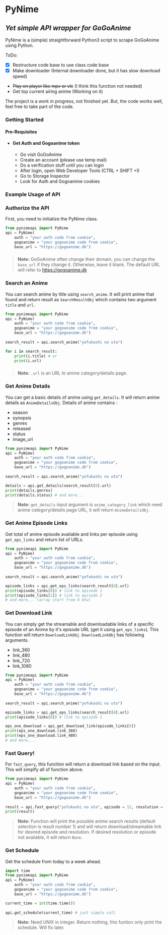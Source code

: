 # PyNime
## _Yet simple API wrapper for GoGoAnime_
PyNime is a (simple) straightforward Python3 script to scrape GoGoAnime using Python. 

ToDo:
- [x] Restructure code base to use class code base
- [x] Make downloader (Internal downloader done, but it has slow download speed)
- ~~Play on player like mpv or vlc~~ (I think this function not needed)
- Get top current airing anime (Working on it)

The project is a work in progress, not finished yet. But, the code works well, feel free to take part of the code.

### Getting Started
#### Pre-Requisites
* #### Get Auth and Gogoanime token
    * Go visit GoGoAnime
    * Create an account (please use temp mail) 
    * Do a verification stuff until you can login 
    * After login, open Web Developer Tools (CTRL + SHIFT +I)
    * Go to Storage Inspector
    * Look for Auth and Gogoanime cookies

### Example Usage of API
###
### Authorize the API
First, you need to initialize the PyNime class. 
```python
from pynimeapi import PyNime
api = PyNime(
    auth = "your auth code from cookie",
    gogoanime = "your gogoanime code from cookie",
    base_url = "https://gogoanime.dk")
```
###
>**Note:** GoGoAnime often change their domain, you can change the `base_url` if they change it. Otherwise, leave it blank. The default URL will refer to https://gogoanime.dk


### Search an Anime
You can search anime by title using `search_anime`. It will print anime that found and return result as `SearchResultObj` which contains two argument `title` and `url`.
```python
from pynimeapi import PyNime
api = PyNime(
    auth = "your auth code from cookie",
    gogoanime = "your gogoanime code from cookie",
    base_url = "https://gogoanime.dk")
    
search_result = api.search_anime("yofukashi no uta")

for i in search_result:
    print(i.title) # or
    print(i.url)
```
###
>**Note:** `.url` is an URL to anime category/details page.


### Get Anime Details
You can get a basic details of anime using `get_details`. It will return anime details as `AnimeDetailsObj`.
Details of anime contains :
* season
* synopsis
* genres
* released
* status
* image_url
```python
from pynimeapi import PyNime
api = PyNime(
    auth = "your auth code from cookie",
    gogoanime = "your gogoanime code from cookie",
    base_url = "https://gogoanime.dk")
    
search_result = api.search_anime("yofukashi no uta")

details = api.get_details(search_result[0].url)
print(details.genres)
print(details.status) # and more...
```
>**Note:** `get_details` input argument is `anime_category_link` which need anime category/details page URL, it will return `AnimeDetailsObj`.


### Get Anime Episode Links
Get total of anime episode available and links per episode using `get_eps_links` and return list of URLs.
```python
from pynimeapi import PyNime
api = PyNime(
    auth = "your auth code from cookie",
    gogoanime = "your gogoanime code from cookie",
    base_url = "https://gogoanime.dk")
    
search_result = api.search_anime("yofukashi no uta")

episode_links = api.get_eps_links(search_result[0].url)
print(episode_links[0]) # link to episode 1
print(episode_links[1]) # link to episode 2
# and more... (array start from 0 btw)
```


### Get Download Link
You can simply get the streamable and downloadable links of a specific episode of an Anime by it's episode URL (get it using `get_eps_links`). This function will return `DownloadLinkObj`.
`DownloadLinkObj` has following arguments.
* link_360
* link_480
* link_720
* link_1080
```python
from pynimeapi import PyNime
api = PyNime(
    auth = "your auth code from cookie",
    gogoanime = "your gogoanime code from cookie",
    base_url = "https://gogoanime.dk")
    
search_result = api.search_anime("yofukashi no uta")

episode_links = api.get_eps_links(search_result[0].url)
print(episode_links[0]) # link to episode 1

eps_one_download = api.get_download_link(episode_links[0])
print(eps_one_download.link_360)
print(eps_one_download.link_480)
# and more...
```


### Fast Query!
For `fast_query`, this function will return a download link based on the input. This will simplfy all of function above.
```python
from pynimeapi import PyNime
api = PyNime(
    auth = "your auth code from cookie",
    gogoanime = "your gogoanime code from cookie",
    base_url = "https://gogoanime.dk")
    
result = api.fast_query("yofukashi no uta", episode = 12, resolution = 480)
print(result)
```
>**Note:** Function will print the possible anime search results (default selection is result number 1) and will return download/streamable link for desired episode and resolution. If desired resolution or episode not available, it will return `None`.


### Get Schedule
Get the schedule from today to a week ahead.
```python
import time
from pynimeapi import PyNime
api = PyNime(
    auth = "your auth code from cookie",
    gogoanime = "your gogoanime code from cookie",
    base_url = "https://gogoanime.dk")

current_time = int(time.time())
    
api.get_schedule(current_time) # just simple call
```
>**Note:** Need UNIX in integer. Return nothing, this funtion only print the schedule. Will fix later.